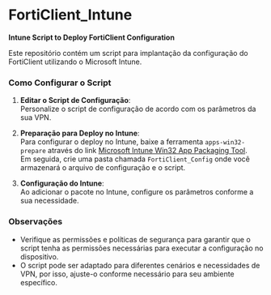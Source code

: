 # FortiClient_Intune

**Intune Script to Deploy FortiClient Configuration**

Este repositório contém um script para implantação da configuração do FortiClient utilizando o Microsoft Intune.

### Como Configurar o Script

1. **Editar o Script de Configuração**:  
   Personalize o script de configuração de acordo com os parâmetros da sua VPN.

2. **Preparação para Deploy no Intune**:  
   Para configurar o deploy no Intune, baixe a ferramenta `apps-win32-prepare` através do link [Microsoft Intune Win32 App Packaging Tool](https://learn.microsoft.com/en-us/mem/intune/apps/apps-win32-prepare).  
   Em seguida, crie uma pasta chamada `FortiClient_Config` onde você armazenará o arquivo de configuração e o script.

3. **Configuração do Intune**:  
   Ao adicionar o pacote no Intune, configure os parâmetros conforme a sua necessidade.

### Observações

- Verifique as permissões e políticas de segurança para garantir que o script tenha as permissões necessárias para executar a configuração no dispositivo.
- O script pode ser adaptado para diferentes cenários e necessidades de VPN, por isso, ajuste-o conforme necessário para seu ambiente específico.
